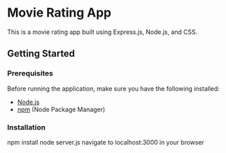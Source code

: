 # Movie Rating App

This is a movie rating app built using Express.js, Node.js, and CSS.

## Getting Started

### Prerequisites

Before running the application, make sure you have the following installed:

- [Node.js](https://nodejs.org/)
- [npm](https://www.npmjs.com/) (Node Package Manager)

### Installation

npm install
node server.js
navigate to localhost:3000 in your browser
